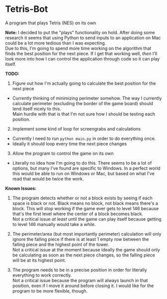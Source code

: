 # Tetris-Bot
A program that plays Tetris (NES) on its own

**Note:** I decided to put the "plays" functionality on hold. After doing some research it seems that using Python to send inputs to an application on Mac could be a lot more tedious than I was expecting.  
Due to this, I'm going to spend more time working on the algorithm that finds the best position for the next piece. If I get that working well, *then* I'll look more into how I can control the application through code so it can play itself.

**TODO:** 

1. Figure out how I'm actually going to calculate the best position for the next piece
  * Currently thinking of minimizing perimeter somehow. The way I currently calculate perimeter (excluding the border of the game board) should lend itself nicely to this.  
  Main hurdle with that is that I'm not sure how I should be testing each position.
2. Implement some kind of loop for screengrabs and calculations
  * Currently I need to run `python main.py` in order to do everything once.
  * Ideally it should loop every time the next piece changes
3. Allow the program to control the game on its own
  * Literally no idea how I'm going to do this. There seems to be a lot of options, but many I've found are specific to Windows. In a perfect world this would be able to run on Windows or Mac, but based on what I've read that would be twice the work.

**Known Issues:**

1. The program detects whether or not a block exists by seeing if each space is black or not. Black means no block, not black means there's a block. This will stop working if the game ever gets to level 146 because that's the first level where the center of a block becomes black.  
Not a critical issue *at least* until the game can play itself because getting to level 146 manually would take a *while*. 

2. The perimeter/area (but most importantly perimeter) calculation will only ignore the falling piece if there is at least 1 empty row between the falling piece and the highest point of the tower.  
Not a critical issue at the moment because ideally the game should only be calculating as soon as the next piece changes, so the falling piece will be at its highest point.

3. The program needs to be in a precise position in order for literally everything to work correctly.  
Not a critical issue because the program will always launch in that position, even if I move it around before closing it. I would like for the program to be more flexible, though.